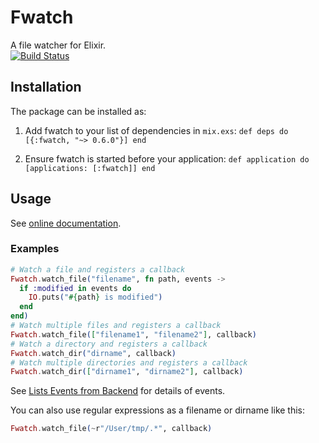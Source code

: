 # Fwatch

A file watcher for Elixir.  
[![Build Status](https://travis-ci.org/ryo33/fwatch-ex.svg?branch=master)](https://travis-ci.org/ryo33/fwatch-ex)

## Installation

The package can be installed as:

  1. Add fwatch to your list of dependencies in `mix.exs`:
    ```
    def deps do
      [{:fwatch, "~> 0.6.0"}]
    end
    ```

  2. Ensure fwatch is started before your application:
    ```
    def application do
      [applications: [:fwatch]]
    end
    ```

## Usage
See [online documentation](https://hexdocs.pm/fwatch/).  

### Examples
```elixir
# Watch a file and registers a callback
Fwatch.watch_file("filename", fn path, events ->
  if :modified in events do
    IO.puts("#{path} is modified")
  end
end)
# Watch multiple files and registers a callback
Fwatch.watch_file(["filename1", "filename2"], callback)
# Watch a directory and registers a callback
Fwatch.watch_dir("dirname", callback)
# Watch multiple directories and registers a callback
Fwatch.watch_dir(["dirname1", "dirname2"], callback)
```
See [Lists Events from Backend](https://github.com/synrc/fs#list-events-from-backend) for details of events.  

You can also use regular expressions as a filename or dirname like this:  
```elixir
Fwatch.watch_file(~r"/User/tmp/.*", callback)
```
